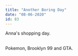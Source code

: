 ```yaml
---
title: "Another Boring Day"
date: "08-06-2020"
id: 83
---
```

Anna's shopping day. <br><br>

Pokemon, Brooklyn 99 and GTA.